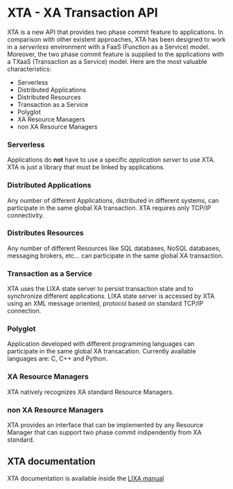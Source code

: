 # XTA - XA Transaction API

XTA is a new API that provides two phase commit feature to applications.
In comparison with other existent approaches, XTA has been designed to work in
a *serverless* environment with a FaaS (Function as a Service) model.
Moreover, the two phase commit feature is supplied to the applications with
a TXaaS (Transaction as a Service) model.
Here are the most valuable characteristics:

* Serverless
* Distributed Applications
* Distributed Resources
* Transaction as a Service
* Polyglot
* XA Resource Managers
* non XA Resource Managers

### Serverless

Applications do **not** have to use a specific *application server* to use XTA.
XTA is just a library that must be linked by applications.

### Distributed Applications

Any number of different Applications, distributed in different systems, can
participate in the same global XA transaction. XTA requires only TCP/IP
connectivity.

### Distributes Resources

Any number of different Resources like SQL databases, NoSQL databases,
messaging brokers, etc... can participate in the same global XA transaction.

### Transaction as a Service

XTA uses the LIXA state server to persist transaction state and to synchronize
different applications. LIXA state server is accessed by XTA using an XML
message oriented, protocol based on standard TCP/IP connection.

### Polyglot

Application developed with different programming languages can participate in
the same global XA transacation.
Currently available languages are: C, C++ and Python.

### XA Resource Managers

XTA natively recognizes XA standard Resource Managers.

### non XA Resource Managers

XTA provides an interface that can be implemented by any Resource Manager that
can support two phase commit indipendently from XA standard. 

## XTA documentation

XTA documentation is available inside the
[LIXA manual](/manuals/html/index.html)
